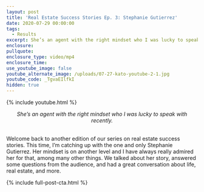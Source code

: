 ```yaml
---
layout: post
title: 'Real Estate Success Stories Ep. 3: Stephanie Gutierrez'
date: 2020-07-29 00:00:00
tags:
  - Results
excerpt: She’s an agent with the right mindset who I was lucky to speak with recently.
enclosure:
pullquote:
enclosure_type: video/mp4
enclosure_time:
use_youtube_image: false
youtube_alternate_image: /uploads/07-27-kato-youtube-2-1.jpg
youtube_code: _TgvaEIlfkI
hidden: true
---
```


{% include youtube.html %}

<center><em>She&rsquo;s an agent with the right mindset who I was lucky to speak with recently.</em></center>

<br>Welcome back to another edition of our series on real estate success stories. This time, I’m catching up with the one and only Stephanie Gutierrez. Her mindset is on another level and I have always really admired her for that, among many other things. We talked about her story, answered some questions from the audience, and had a great conversation about life, real estate, and more.

{% include full-post-cta.html %}